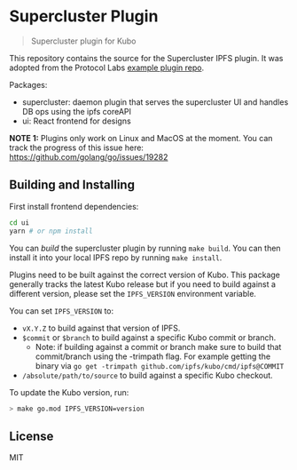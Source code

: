 # Supercluster Plugin

> Supercluster plugin for Kubo

This repository contains the source for the Supercluster IPFS plugin. It was adopted from the Protocol Labs [example plugin repo](https://github.com/ipfs/go-ipfs-example-plugin).

Packages:

* supercluster: daemon plugin that serves the supercluster UI and handles DB ops using the ipfs coreAPI
* ui: React frontend for designs

**NOTE 1:** Plugins only work on Linux and MacOS at the moment. You can track the progress of this issue here: https://github.com/golang/go/issues/19282

## Building and Installing
First install frontend dependencies:

``` sh
cd ui
yarn # or npm install
```


You can *build* the supercluster plugin by running `make build`. You can then install it into your local IPFS repo by running `make install`.

Plugins need to be built against the correct version of Kubo. This package generally tracks the latest Kubo release but if you need to build against a different version, please set the `IPFS_VERSION` environment variable.


You can set `IPFS_VERSION` to:

* `vX.Y.Z` to build against that version of IPFS.
* `$commit` or `$branch` to build against a specific Kubo commit or branch.
   * Note: if building against a commit or branch make sure to build that commit/branch using the -trimpath flag. For example getting the binary via `go get -trimpath github.com/ipfs/kubo/cmd/ipfs@COMMIT`
* `/absolute/path/to/source` to build against a specific Kubo checkout.

To update the Kubo version, run:

```bash
> make go.mod IPFS_VERSION=version
```

## License

MIT
